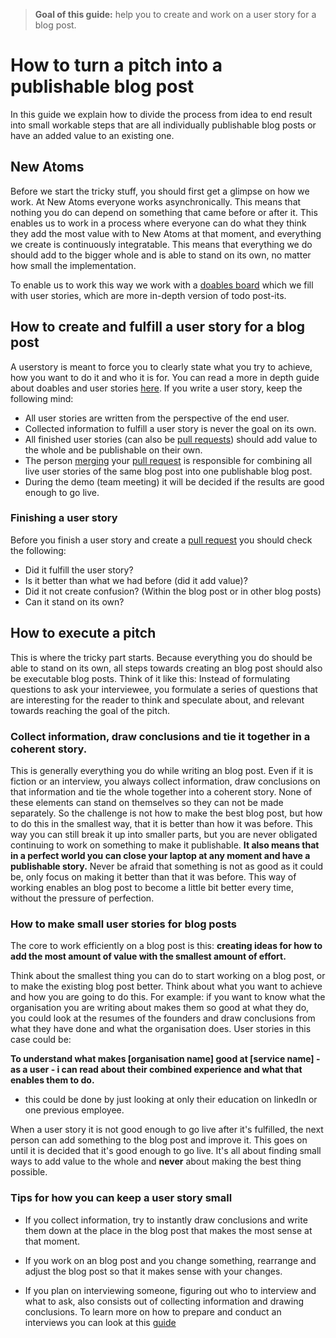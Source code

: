 >**Goal of this guide:** help you to create and work on a user story for a blog post.

# How to turn a pitch into a publishable blog post

In this guide we explain how to divide the process from idea to end result into small workable steps that are all individually publishable blog posts or have an added value to an existing one.

## New Atoms

Before we start the tricky stuff, you should first get a glimpse on how we work.
At New Atoms everyone works asynchronically. This means that nothing you do can depend on something that came before or after it. This enables us to work in a process where everyone can do what they think they add the most value with to New Atoms at that moment, and everything we create is continuously integratable. This means that everything we do should add to the bigger whole and is able to stand on its own, no matter how small the implementation.

To enable us to work this way we work with a [doables board](https://github.com/newatoms/guides/tree/ready/board-guide) which we fill with user stories, which are more in-depth version of todo post-its.

## How to create and fulfill a user story for a blog post

A userstory is meant to force you to clearly state what you try to achieve, how you want to do it and who it is for. You can read a more in depth guide about doables and user stories [here](https://github.com/newatoms/guides/tree/ready/board-guide).
If you write a user story, keep the following mind:

* All user stories are written from the perspective of the end user.
* Collected information to fulfill a user story is never the goal on its own.
* All finished user stories (can also be [pull requests](https://github.com/newatoms/guides/tree/ready/github-guide#the-pull-request)) should add value to the whole and be publishable on their own.
* The person [merging](https://github.com/newatoms/guides/tree/ready/github-guide#discuss-and-merge) your [pull request](https://github.com/newatoms/guides/tree/ready/github-guide#the-pull-request) is responsible for combining all live user stories of the same blog post into one publishable blog post.
* During the demo (team meeting) it will be decided if the results are good enough to go live.

### Finishing a user story

Before you finish a user story and create a [pull request](https://github.com/newatoms/guides/tree/ready/github-guide#the-pull-request) you should check the following:

* Did it fulfill the user story?
* Is it better than what we had before (did it add value)?
* Did it not create confusion? (Within the blog post or in other blog posts)
* Can it stand on its own?

## How to execute a pitch

This is where the tricky part starts. Because everything you do should be able to stand on its own, all steps towards creating an blog post should also be executable blog posts. Think of it like this: Instead of formulating questions to ask your interviewee, you formulate a series of questions that are interesting for the reader to think and speculate about, and relevant towards reaching the goal of the pitch.

### Collect information, draw conclusions and tie it together in a coherent story.

This is generally everything you do while writing an blog post. Even if it is fiction or an interview, you always collect information, draw conclusions on that information and tie the whole together into a coherent story. None of these elements can stand on themselves so they can not be made separately. So the challenge is not how to make the best blog post, but how to do this in the smallest way, that it is better than how it was before. This way you can still break it up into smaller parts, but you are never obligated continuing to work on something to make it publishable. **It also means that in a perfect world you can close your laptop at any moment and have a publishable story.** Never be afraid that something is not as good as it could be, only focus on making it better than that it was before. This way of working enables an blog post to become a little bit better every time, without the pressure of perfection.

### How to make small user stories for blog posts

The core to work efficiently on a blog post is this: **creating ideas for how to add the most amount of value with the smallest amount of effort.**

Think about the smallest thing you can do to start working on a blog post, or to make the existing blog post better. Think about what you want to achieve and how you are going to do this. For example: if you want to know what the organisation you are writing about makes them so good at what they do, you could look at the resumes of the founders and draw conclusions from what they have done and what the organisation does. User stories in this case could be:

**To understand what makes [organisation name] good at [service name] - as a user - i can read about their combined experience and what that enables them to do.**

* this could be done by just looking at only their education on linkedIn or one previous employee.

When a user story it is not good enough to go live after it's fulfilled, the next person can add something to the blog post and improve it. This goes on until it is decided that it's good enough to go live. It's all about finding small ways to add value to the whole and **never** about making the best thing possible.

### Tips for how you can keep a user story small

* If you collect information, try to instantly draw conclusions and write them down at the place in the blog post that makes the most sense at that moment.

* If you work on an blog post and you change something, rearrange and adjust the blog post so that it makes sense with your changes.

* If you plan on interviewing someone, figuring out who to interview and what to ask, also consists out of collecting information and drawing conclusions. To learn more on how to prepare and conduct an interviews you can look at this [guide](../interview-guide)
